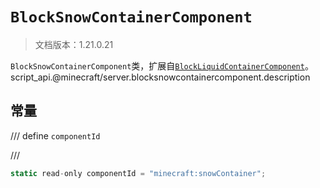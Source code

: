 # `BlockSnowContainerComponent`

> 文档版本：1.21.0.21

`BlockSnowContainerComponent`类，扩展自[`BlockLiquidContainerComponent`](./blockliquidcontainercomponent.md)。script_api.@minecraft/server.blocksnowcontainercomponent.description

## 常量

/// define
`componentId`


///

```js
static read-only componentId = "minecraft:snowContainer";
```

